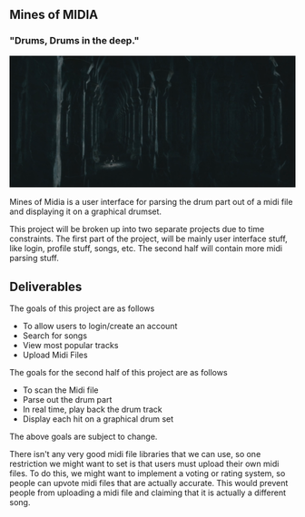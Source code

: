 ## Mines of MIDIA
### "Drums, Drums in the deep."

![Mines of Moria](includes/images/mines.png)

Mines of Midia is a user interface for parsing the drum part out of a midi file and displaying it on a graphical drumset.

This project will be broken up into two separate projects due to time constraints. The first part of the project, will be mainly user interface
stuff, like login, profile stuff, songs, etc. The second half will contain more midi parsing stuff. 

## Deliverables

The goals of this project are as follows

- To allow users to login/create an account
- Search for songs
- View most popular tracks
- Upload Midi Files

The goals for the second half of this project are as follows

- To scan the Midi file
- Parse out the drum part
- In real time, play back the drum track
- Display each hit on a graphical drum set

The above goals are subject to change.

There isn't any very good midi file libraries that we can use, so one restriction we might want to set is that users must upload their own midi files.
To do this, we might want to implement a voting or rating system, so people can upvote midi files that are actually accurate.
This would prevent people from uploading a midi file and claiming that it is actually a different song.

